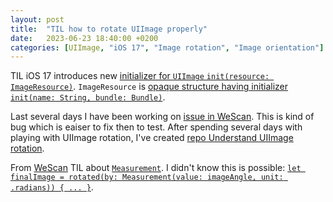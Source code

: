 ```yaml
---
layout: post
title:  "TIL how to rotate UIImage properly"
date:   2023-06-23 18:40:00 +0200
categories: [UIImage, "iOS 17", "Image rotation", "Image orientation"]
---
```

TIL iOS 17 introduces new [initializer for `UIImage` `init(resource: ImageResource)`](https://developer.apple.com/documentation/uikit/uiimage/4176594-init). `ImageResource` is [opaque structure having initializer `init(name: String, bundle: Bundle)`](https://developer.apple.com/documentation/developertoolssupport/imageresource).

Last several days I have been working on [issue in WeScan](https://github.com/WeTransfer/WeScan/issues/356). This is kind of bug which is eaiser to fix then to test. After spending several days with playing with UIImage rotation, I've created [repo Understand UIImage rotation](https://github.com/valeriyvan/Understand-UIImage-rotation).

From [WeScan](https://github.com/WeTransfer/WeScan) TIL about [`Measurement`](https://developer.apple.com/documentation/foundation/measurement). I didn't know this is possible: [`let finalImage = rotated(by: Measurement(value: imageAngle, unit: .radians)) { ... }`](https://github.com/WeTransfer/WeScan/blob/7961f41cc69d9e53b7fc3525c1c699ae616cb461/Sources/WeScan/Extensions/UIImage%2BOrientation.swift#L92).
